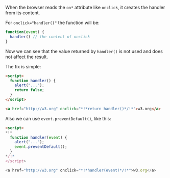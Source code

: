 When the browser reads the `on*` attribute like `onclick`, it creates the handler from its content.

For `onclick="handler()"` the function will be:

```js
function(event) {
  handler() // the content of onclick
}
```

Now we can see that the value returned by `handler()` is not used and does not affect the result.

The fix is simple:

```html run
<script>
  function handler() {
    alert("...");
    return false;
  }
</script>

<a href="http://w3.org" onclick="*!*return handler()*/!*">w3.org</a>
```

Also we can use `event.preventDefault()`, like this:

```html run
<script>
*!*
  function handler(event) {
    alert("...");
    event.preventDefault();
  }
*/!*
</script>

<a href="http://w3.org" onclick="*!*handler(event)*/!*">w3.org</a>
```
